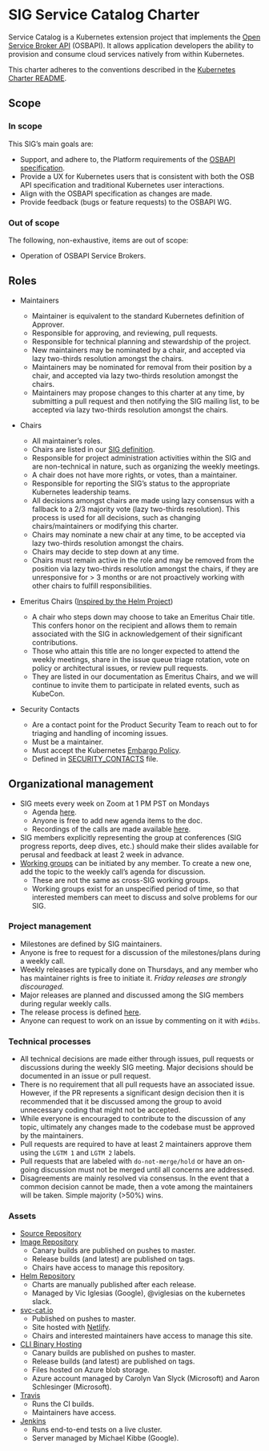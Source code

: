 # SIG Service Catalog Charter
Service Catalog is a Kubernetes extension project that implements the [Open Service Broker API](https://www.openservicebrokerapi.org/) (OSBAPI).
It allows application developers the ability to provision and consume cloud services natively from within Kubernetes.

This charter adheres to the conventions described in the [Kubernetes Charter README](https://github.com/kubernetes/community/blob/master/committee-steering/governance/README.md).

## Scope

### In scope

This SIG’s main goals are:
- Support, and adhere to, the Platform requirements of the [OSBAPI specification](https://github.com/openservicebrokerapi/servicebroker/blob/master/spec.md).
- Provide a UX for Kubernetes users that is consistent with both the OSB API specification and traditional Kubernetes user interactions.
- Align with the OSBAPI specification as changes are made.
- Provide feedback (bugs or feature requests) to the OSBAPI WG.

### Out of scope

The following, non-exhaustive, items are out of scope:
- Operation of OSBAPI Service Brokers.

## Roles

- Maintainers
  - Maintainer is equivalent to the standard Kubernetes definition of Approver.
  - Responsible for approving, and reviewing, pull requests.
  - Responsible for technical planning and stewardship of the project.
  - New maintainers may be nominated by a chair, and accepted via lazy two-thirds
    resolution amongst the chairs.
  - Maintainers may be nominated for removal from their position by a chair,
    and accepted via lazy two-thirds resolution amongst the chairs.
  - Maintainers may propose changes to this charter at any time, by submitting a
    pull request and then notifying the SIG mailing list, to be accepted via
    lazy two-thirds resolution amongst the chairs.

- Chairs
  - All maintainer’s roles.
  - Chairs are listed in our [SIG definition](https://github.com/kubernetes/community/tree/master/sig-service-catalog#chairs).
  - Responsible for project administration activities within the SIG and are non-technical
    in nature, such as organizing the weekly meetings.
  - A chair does not have more rights, or votes, than a maintainer.
  - Responsible for reporting the SIG’s status to the appropriate Kubernetes leadership teams.
  - All decisions amongst chairs are made using lazy consensus with a fallback to a 2/3 majority vote (lazy two-thirds resolution).
    This process is used for all decisions, such as changing chairs/maintainers or modifying this charter.
  - Chairs may nominate a new chair at any time, to be accepted via lazy two-thirds resolution amongst the chairs.
  - Chairs may decide to step down at any time.
  - Chairs must remain active in the role and may be removed from the position
    via lazy two-thirds resolution amongst the chairs, if they are unresponsive
    for > 3 months or are not proactively working with other chairs to fulfill responsibilities.

- Emeritus Chairs ([Inspired by the Helm Project](http://technosophos.com/2018/01/11/introducing-helm-emeritus-core-maintainers.html))
  - A chair who steps down may choose to take an Emeritus Chair title. This confers
    honor on the recipient and allows them to remain associated with the SIG in acknowledgement
    of their significant contributions.
  - Those who attain this title are no longer expected to attend the weekly meetings,
    share in the issue queue triage rotation, vote on policy or architectural issues, or review pull requests.
  - They are listed in our documentation as Emeritus Chairs, and we will continue to invite
    them to participate in related events, such as KubeCon.

- Security Contacts
  - Are a contact point for the Product Security Team to reach out to for triaging and handling of incoming issues.
  - Must be a maintainer.
  - Must accept the Kubernetes [Embargo Policy](https://github.com/kubernetes/sig-release/blob/master/security-release-process-documentation/security-release-process.md#embargo-policy).
  - Defined in [SECURITY_CONTACTS](https://github.com/kubernetes-incubator/service-catalog/blob/master/SECURITY_CONTACTS) file.

## Organizational management

- SIG meets every week on Zoom at 1 PM PST on Mondays
    - Agenda [here](https://docs.google.com/document/d/17xlpkoEbPR5M6P5VDzNx17q6-IPFxKyebEekCGYiIKM/edit#).
    - Anyone is free to add new agenda items to the doc.
    - Recordings of the calls are made available [here](https://goo.gl/ZmLNX9).
- SIG members explicitly representing the group at conferences (SIG progress reports, deep dives, etc.)
  should make their slides available for perusal and feedback at least 2 week in advance.
- [Working groups](https://docs.google.com/document/d/1fghxARW-doHrNmBYCijhODsGoIFawpeU4X0end-XnUI/edit#) can be initiated by any member. To create a new one, add the topic
  to the weekly call’s agenda for discussion.
  - These are not the same as cross-SIG working groups.
  - Working groups exist for an unspecified period of time, so that interested members
    can meet to discuss and solve problems for our SIG.

### Project management
- Milestones are defined by SIG maintainers.
- Anyone is free to request for a discussion of the milestones/plans during
  a weekly call.
- Weekly releases are typically done on Thursdays, and any member who has
  maintainer rights is free to initiate it. _Friday releases are strongly discouraged._
- Major releases are planned and discussed among the SIG members during
  regular weekly calls.
- The release process is defined [here](https://github.com/kubernetes-incubator/service-catalog/wiki/Release-Process).
- Anyone can request to work on an issue by commenting on it with `#dibs`.


### Technical processes
- All technical decisions are made either through issues, pull requests or
  discussions during the weekly SIG meeting. Major decisions should be documented
  in an issue or pull request.
- There is no requirement that all pull requests have an associated issue.
  However, if the PR represents a significant design decision then it is
  recommended that it be discussed among the group to avoid unnecessary
  coding that might not be accepted.
- While everyone is encouraged to contribute to the discussion of
  any topic, ultimately any changes made to the codebase must be
  approved by the maintainers.
- Pull requests are required to have at least 2 maintainers approve them using the `LGTM 1` and `LGTM 2` labels.
- Pull requests that are labeled with `do-not-merge/hold` or have an on-going
  discussion must not be merged until all concerns are addressed.
- Disagreements are mainly resolved via consensus. In the event that a common
  decision cannot be made, then a vote among the maintainers will be taken.
  Simple majority (>50%) wins.

### Assets
- [Source Repository](https://github.com/kubernetes-incubator/service-catalog)
- [Image Repository](https://quay.io/organization/kubernetes-service-catalog)
  - Canary builds are published on pushes to master.
  - Release builds (and latest) are published on tags.
  - Chairs have access to manage this repository.
- [Helm Repository](https://svc-catalog-charts.storage.googleapis.com)
  - Charts are manually published after each release.
  - Managed by Vic Iglesias (Google), @viglesias on the kubernetes slack.
- [svc-cat.io](https://svc-cat.io)
  - Published on pushes to master.
  - Site hosted with [Netlify](https://app.netlify.com/sites/svc-cat/overview).
  - Chairs and interested maintainers have access to manage this site.
- [CLI Binary Hosting](https://svc-cat.io/docs/install/#manual)
  - Canary builds are published on pushes to master.
  - Release builds (and latest) are published on tags.
  - Files hosted on Azure blob storage.
  - Azure account managed by Carolyn Van Slyck (Microsoft) and Aaron Schlesinger (Microsoft).
- [Travis](https://travis-ci.org/kubernetes-incubator/service-catalog)
  - Runs the CI builds.
  - Maintainers have access.
- [Jenkins](https://service-catalog-jenkins.appspot.com/)
  - Runs end-to-end tests on a live cluster.
  - Server managed by Michael Kibbe (Google).
